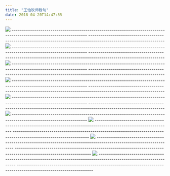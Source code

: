 ```yaml
---
title: "王怡牧师截句"
date: 2018-04-20T14:47:55
---
```


<img src="http://ww1.sinaimg.cn/large/00763B6bly1fqy6ixlbr5j30u010kdjd.jpg"/>
-------------------------------------------------------------------------------------------------------------------
-------------------------------------------------------------------------------------------------------------------
<img src="http://ww1.sinaimg.cn/large/00763B6bly1fqy6i20pcaj30u014qwhx.jpg"/>
-------------------------------------------------------------------------------------------------------------------
-------------------------------------------------------------------------------------------------------------------
<img src="http://ww1.sinaimg.cn/large/00763B6bly1fqy6h6470fj30u015gtce.jpg"/>
-------------------------------------------------------------------------------------------------------------------
-------------------------------------------------------------------------------------------------------------------
<img src="http://ww1.sinaimg.cn/large/00763B6bly1fqy6ffbqquj30u016odk3.jpg"/>
-------------------------------------------------------------------------------------------------------------------
-------------------------------------------------------------------------------------------------------------------
<img src="http://ww1.sinaimg.cn/large/00763B6bgy1fqjhw6bb2dj30u00vc0vl.jpg"/>
-------------------------------------------------------------------------------------------------------------------
-------------------------------------------------------------------------------------------------------------------
<img src="http://ww1.sinaimg.cn/large/00763B6bgy1fqjhzld7mtj30u01fgwhb.jpg"/>
-------------------------------------------------------------------------------------------------------------------
<img src="http://ww1.sinaimg.cn/large/00763B6bly1fqji7x8xpcj30u0124n0o.jpg"/>
-------------------------------------------------------------------------------------------------------------------
-------------------------------------------------------------------------------------------------------------------
<img src="http://ww1.sinaimg.cn/large/00763B6bly1fqji8p78kxj30u01f6god.jpg"/>
-------------------------------------------------------------------------------------------------------------------
-------------------------------------------------------------------------------------------------------------------
<img src="http://ww1.sinaimg.cn/large/00763B6bgy1fqji9gvc4bj30u00u0dhx.jpg"/>
-------------------------------------------------------------------------------------------------------------------
-------------------------------------------------------------------------------------------------------------------


